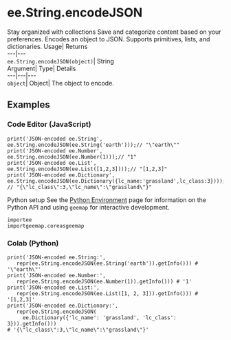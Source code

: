  
#  ee.String.encodeJSON 
Stay organized with collections  Save and categorize content based on your preferences. 
Encodes an object to JSON. Supports primitives, lists, and dictionaries. Usage| Returns  
---|---  
`ee.String.encodeJSON(object)`| String  
Argument| Type| Details  
---|---|---  
`object`| Object| The object to encode.  
## Examples
### Code Editor (JavaScript)
```
print('JSON-encoded ee.String',
ee.String.encodeJSON(ee.String('earth')));// "\"earth\""
print('JSON-encoded ee.Number',
ee.String.encodeJSON(ee.Number(1)));// "1"
print('JSON-encoded ee.List',
ee.String.encodeJSON(ee.List([1,2,3])));// "[1,2,3]"
print('JSON-encoded ee.Dictionary',
ee.String.encodeJSON(ee.Dictionary({lc_name:'grassland',lc_class:3})));
// "{\"lc_class\":3,\"lc_name\":\"grassland\"}"
```

Python setup
See the [ Python Environment](https://developers.google.com/earth-engine/guides/python_install) page for information on the Python API and using `geemap` for interactive development.
```
importee
importgeemap.coreasgeemap
```

### Colab (Python)
```
print('JSON-encoded ee.String:',
   repr(ee.String.encodeJSON(ee.String('earth')).getInfo())) # '\"earth\"'
print('JSON-encoded ee.Number:',
   repr(ee.String.encodeJSON(ee.Number(1)).getInfo())) # '1'
print('JSON-encoded ee.List:',
   repr(ee.String.encodeJSON(ee.List([1, 2, 3])).getInfo())) # '[1,2,3]'
print('JSON-encoded ee.Dictionary:',
   repr(ee.String.encodeJSON(
     ee.Dictionary({'lc_name': 'grassland', 'lc_class': 3})).getInfo()))
# '{\"lc_class\":3,\"lc_name\":\"grassland\"}'
```

